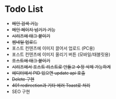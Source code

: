 # Todo List

- ~~메인 검색 기능~~
- ~~메인 페이지 넘기기 기능~~
- ~~시리즈에 태그 붙이기~~
- ~~썸네일 업로드~~
- 포스트 컨텐츠에 이미지 끌어서 업로드 (PC용)
- 포스트 컨텐츠에 이미지 올리기 버튼 (모바일/태블릿용)
- ~~포스트에 태그 붙이기~~
- ~~시리즈에서 포스트 리스트로 만들고 수정 삭제 가능하게~~
- ~~에디터에서 PID 있으면 update api 호출~~
- ~~Delete 구현~~
- ~~401 redirection과 기타 에러 Toast로 처리~~
- SEO 구현